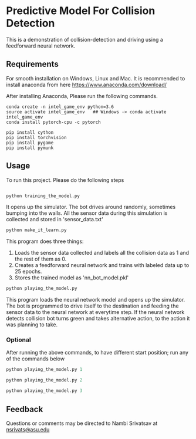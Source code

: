 # Predictive Model For Collision Detection
This is a demonstration of collision-detection and driving using a feedforward neural network.


## Requirements

For smooth installation on Windows, Linux and Mac. It is recommended to install anaconda from here https://www.anaconda.com/download/

After installing Anaconda, Please run the following commands.

``````````````````````````` 
conda create -n intel_game_env python=3.6
source activate intel_game_env   ## Windows -> conda activate intel_game_env 
conda install pytorch-cpu -c pytorch 

pip install cython
pip install torchvision
pip install pygame
pip install pymunk
``````````````````````````````

## Usage

To run this project. Please do the following steps

```python command

python training_the_model.py

```
It opens up the simulator. The bot drives around randomly, sometimes bumping into the walls. All the sensor data during this simulation is collected and stored in 'sensor_data.txt'

```python
python make_it_learn.py
```

This program does three things:
 
1. Loads the sensor data collected and labels all the collision data as 1 and the rest of them as 0.
2. Creates a feedforward neural network and trains with labeled data up to 25 epochs. 
3. Stores the trained model as 'nn_bot_model.pkl'


```python
python playing_the_model.py
```
This program loads the neural network model and opens up the simulator. The bot is programmed to drive itself to the destination and feeding the sensor data to the neural network at everytime step.
If the neural network detects collision bot turns green and takes alternative action, to the action it was planning to take.

### Optional

After running the above commands, to have different start position; run any of the commands below

```python
python playing_the_model.py 1
```
```python
python playing_the_model.py 2
```
```python
python playing_the_model.py 3
```

## Feedback

Questions or comments may be directed to Nambi Srivatsav at <nsrivats@asu.edu>
